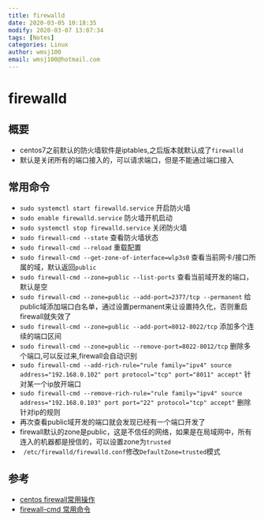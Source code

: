 ```yaml
---
title: firewalld
date: 2020-03-05 10:18:35
modify: 2020-03-07 13:07:34  
tags: [Notes]
categories: Linux
author: wmsj100
email: wmsj100@hotmail.com
---
```


# firewalld

## 概要

- centos7之前默认的防火墙软件是iptables,之后版本就默认成了`firewalld`
- 默认是关闭所有的端口接入的，可以请求端口，但是不能通过端口接入

## 常用命令

- `sudo systemctl start firewalld.service` 开启防火墙
- `sudo enable firewalld.service` 防火墙开机启动
- `sudo systemctl stop firewalld.service` 关闭防火墙
- `sudo firewall-cmd --state` 查看防火墙状态
- `sudo firewall-cmd --reload` 重载配置
- `sudo firewall-cmd --get-zone-of-interface=wlp3s0` 查看当前网卡/接口所属的域，默认返回`public`
- `sudo firewall-cmd --zone=public --list-ports` 查看当前域开发的端口，默认是空
- `sudo firewall-cmd --zone=public --add-port=2377/tcp --permanent` 给public域添加端口白名单，通过设置permanent来让设置持久化，否则重启firewall就失效了
- `sudo firewall-cmd --zone=public --add-port=8012-8022/tcp` 添加多个连续的端口区间
- `sudo firewall-cmd --zone=public --remove-port=8022-8012/tcp` 删除多个端口,可以反过来,firewall会自动识别
- `sudo firewall-cmd --add-rich-rule="rule family="ipv4" source address="192.168.0.102" port protocol="tcp" port="8011" accept"` 针对某一个ip放开端口
- `sudo firewall-cmd --remove-rich-rule="rule family="ipv4" source address="192.168.0.103" port port="22" protocol="tcp" accept"` 删除针对ip的规则
- 再次查看public域开发的端口就会发现已经有一个端口开发了
- firewall默认的zone是public，这是不信任的网络，如果是在局域网中，所有连入的机器都是授信的，可以设置zone为`trusted`
- `	/etc/firewalld/firewalld.conf`修改`DefaultZone=trusted`模式

## 参考

- [centos firewall常用操作](https://www.cnblogs.com/inos/p/10985042.html)
- [firewall-cmd 常用命令](https://www.cnblogs.com/klvchen/p/10063875.html)
